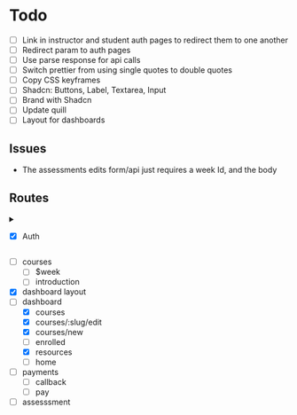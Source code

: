 # Todo

- [ ] Link in instructor and student auth pages to redirect them to one another
- [ ] Redirect param to auth pages
- [ ] Use parse response for api calls
- [ ] Switch prettier from using single quotes to double quotes
- [ ] Copy CSS keyframes
- [ ] Shadcn: Buttons, Label, Textarea, Input
- [ ] Brand with Shadcn
- [ ] Update quill
- [ ] Layout for dashboards

## Issues

- The assessments edits form/api just requires a week Id, and the body

## Routes

<details>
<summary>

- [x] Auth

</summary>

- [x] login/student
- [x] login/instructor
- [x] signup/student
- [x] signup/instructor

</details>

- [ ] courses
  - [ ] $week
  - [ ] introduction
- [x] dashboard layout
- [ ] dashboard
  - [x] courses
  - [x] courses/:slug/edit
  - [x] courses/new
  - [ ] enrolled
  - [x] resources
  - [ ] home
- [ ] payments
  - [ ] callback
  - [ ] pay
- [ ] assesssment

